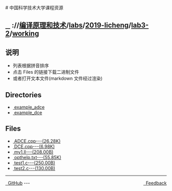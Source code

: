 
<head>
    <meta http-equiv="content-type" content="text/html; charset=utf-8">
    <link rel="stylesheet" href="https://use.fontawesome.com/releases/v5.8.1/css/all.css" integrity="sha384-50oBUHEmvpQ+1lW4y57PTFmhCaXp0ML5d60M1M7uH2+nqUivzIebhndOJK28anvf" crossorigin="anonymous">
    <title> 中国科学技术大学课程资源</title>
</head>
# 中国科学技术大学课程资源

<div>
  <h2>
    <a href="../index.html">&nbsp;&nbsp;<i class="fas fa-backward"></i>&nbsp;</a>
    :/<a href="../../../../../index.html"><i class="fas fa-home"></i></a>/<a href="../../../../index.html">编译原理和技术</a>/<a href="../../../index.html">labs</a>/<a href="../../index.html">2019-licheng</a>/<a href="../index.html">lab3-2</a>/<a href="index.html">working</a>
  </h2>
</div>

## 说明
- 列表根据拼音排序
- 点击 Files 的链接下载二进制文件
- 或者打开文本文件(markdown 文件经过渲染)

<h2> Directories &nbsp; <a href="https://download-directory.github.io/?url=https://github.com/USTC-Resource/USTC-Course/tree/master/编译原理和技术/labs/2019-licheng/lab3-2/working" style="color:red;text-decoration:underline;" target="_black"><i class="fas fa-download"></i></a></h2>

<ul><li><a href="example_adce/index.html"><i class="fas fa-folder"></i>&nbsp;example_adce</a></li>
<li><a href="example_dce/index.html"><i class="fas fa-folder"></i>&nbsp;example_dce</a></li></ul>

## Files
<ul><li><a href="https://raw.githubusercontent.com/USTC-Resource/USTC-Course/master/编译原理和技术/labs/2019-licheng/lab3-2/working/ADCE.cpp"><i class="fas fa-file-code"></i>&nbsp;ADCE.cpp---(26.28K)</a></li>
<li><a href="https://raw.githubusercontent.com/USTC-Resource/USTC-Course/master/编译原理和技术/labs/2019-licheng/lab3-2/working/DCE.cpp"><i class="fas fa-file-code"></i>&nbsp;DCE.cpp---(6.98K)</a></li>
<li><a href="https://raw.githubusercontent.com/USTC-Resource/USTC-Course/master/编译原理和技术/labs/2019-licheng/lab3-2/working/my1.ll"><i class="fas fa-file"></i>&nbsp;my1.ll---(208.00B)</a></li>
<li><a href="https://raw.githubusercontent.com/USTC-Resource/USTC-Course/master/编译原理和技术/labs/2019-licheng/lab3-2/working/opthelp.txt"><i class="fas fa-file"></i>&nbsp;opthelp.txt---(55.85K)</a></li>
<li><a href="https://raw.githubusercontent.com/USTC-Resource/USTC-Course/master/编译原理和技术/labs/2019-licheng/lab3-2/working/test1.c"><i class="fas fa-file-code"></i>&nbsp;test1.c---(250.00B)</a></li>
<li><a href="https://raw.githubusercontent.com/USTC-Resource/USTC-Course/master/编译原理和技术/labs/2019-licheng/lab3-2/working/test2.c"><i class="fas fa-file-code"></i>&nbsp;test2.c---(130.00B)</a></li></ul>

---
<div style="text-decration:underline;display:inline">
  <a href="https://github.com/USTC-Resource/USTC-Course.git" target="_blank" rel="external"><i class="fab fa-github"></i>&nbsp; GitHub</a>
  <a href="mailto:&#122;huheqin1@gmail.com?subject=反馈与建议" style="float:right" target="_blank" rel="external"><i class="fas fa-envelope"></i>&nbsp; Feedback</a>
</div>
---



